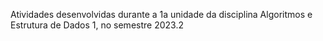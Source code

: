 Atividades desenvolvidas durante a 1a unidade da disciplina Algoritmos e Estrutura de Dados 1, no semestre 2023.2
